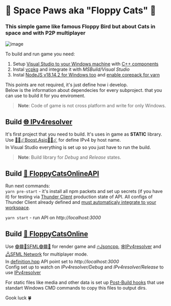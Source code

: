 # 🐾 Space Paws aka "Floppy Cats" 🐾
### This simple game like famous Floppy Bird but about Cats in space and with P2P multiplayer

![image](https://user-images.githubusercontent.com/116926286/226208029-636c4693-8d11-4af6-8e74-b377c1121ebd.png)

To build and run game you need:

1. Setup [Visual Studio to your Windows machine](https://visualstudio.microsoft.com/) with [C++ components](https://learn.microsoft.com/ru-ru/cpp/build/vscpp-step-0-installation?view=msvc-170)
2. Instal [vcpkg](https://vcpkg.io/en/getting-started.html) and integrate it with *MSBuild/Visual Studio*
3. Instal [NodeJS v18.14.2 for Windows too](https://nodejs.org/download/release/v18.14.2/) and [enable corepack for yarn](https://yarnpkg.com/getting-started/install)

This points are not required, it's just define how i develop.  
Below is the information about dependecies for every subproject. that you can use to build it for you enviroment.

> **Note**: Code of game is not cross platform and write for only Windows.

## Build **[🌐 IPv4resolver](https://github.com/Makana-Grey/FloppyCats/tree/master/IPv4resolver)**

It's first project that you need to build. It's uses in game as **STATIC** library.  
Use [🔷🔹☄️Boost.Asio🔷🔹☄️](https://www.boost.org/doc/libs/1_76_0/doc/html/boost_asio.html) for define IPv4 by host name.   
In Visual Studio everything is set up so you just have to run the build.  
> **Note**: Build library for *Debug* and *Release* states.

## Build **[🎯 FloppyCatsOnlineAPI](https://github.com/Makana-Grey/FloppyCats/tree/master/FloppyCatsOnlineAPI)**

Run next commands:  
`yarn pre-start` - it's install all npm packets and set up secrets (if you have it) for testing via [Thunder Client](https://www.thunderclient.com/) production state of API. All configs of Thunder Client already defined and [must automaticaly integrate to your workspace](https://github.com/rangav/thunder-client-support#git-sync). 
  
`yarn start` - run API on *http://localhost:3000*

## Build **[👾 FloppyCatsOnline](https://github.com/Makana-Grey/FloppyCats/tree/master/FloppyCatsOnline)**
Use [🟢🟩💚SFML🟢🟩💚](https://www.sfml-dev.org/) for render game and [🔥Jsoncpp](https://github.com/open-source-parsers/jsoncpp), [🕸️IPv4resolver](https://github.com/Makana-Grey/FloppyCats/tree/master/IPv4resolver) and [🖧SFML Network](https://www.sfml-dev.org/tutorials/2.5/network-socket.php) for multiplayer mode.  
In [definition.hpp](https://github.com/Makana-Grey/FloppyCats/blob/master/FloppyCatsOnline/FloppyCatsOnline/definitions.hpp) API point set to *http://localhost:3000*  
Config set up to watch on *IPv4resolver/Debug* and *IPv4resolver/Release* to use [IPv4resolver](https://github.com/Makana-Grey/FloppyCats/tree/master/IPv4resolver)  
  
For static files like media and other data is set up [Post-Build hooks](https://learn.microsoft.com/en-us/visualstudio/ide/how-to-specify-build-events-csharp?view=vs-2022) that use standart Windows CMD commands to copy this files to output dirs.  

Gook luck 🍀

